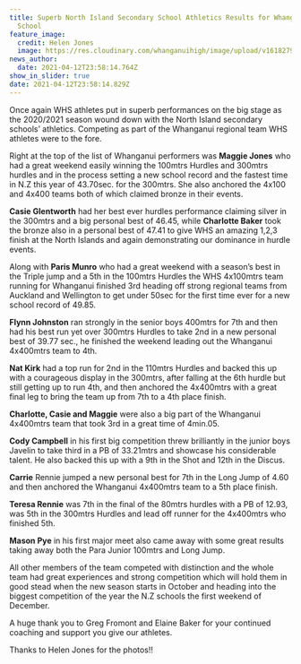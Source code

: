 ```yaml
---
title: Superb North Island Secondary School Athletics Results for Whanganui High
  School
feature_image:
  credit: Helen Jones
  image: https://res.cloudinary.com/whanganuihigh/image/upload/v1618279160/News/1.171638055_1852978104851287_4428154197021893656_n.jpg
news_author:
  date: 2021-04-12T23:58:14.764Z
show_in_slider: true
date: 2021-04-12T23:58:14.829Z
---
```

Once again WHS athletes put in superb performances on the big stage as the 2020/2021 season wound down with the North Island secondary schools’ athletics. Competing as part of the Whanganui regional team WHS athletes were to the fore.

Right at the top of the list of Whanganui performers was **Maggie Jones** who had a great weekend easily winning the 100mtrs Hurdles and 300mtrs hurdles and in the process setting a new school record and the fastest time in N.Z this year of 43.70sec. for the 300mtrs. She also anchored the 4x100 and 4x400 teams both of which claimed bronze in their events.

**Casie Glentworth** had her best ever hurdles performance claiming silver in the 300mtrs and a big personal best of 46.45, while **Charlotte Baker** took the bronze also in a personal best of 47.41 to give WHS an amazing 1,2,3 finish at the North Islands and again demonstrating our dominance in hurdle events.

Along with **Paris Munro** who had a great weekend with a season’s best in the Triple jump and a 5th in the 100mtrs Hurdles the WHS 4x100mtrs team running for Whanganui finished 3rd heading off strong regional teams from Auckland and Wellington to get under 50sec for the first time ever for a new school record of 49.85.

**Flynn Johnston** ran strongly in the senior boys 400mtrs for 7th and then had his best run yet over 300mtrs Hurdles to take 2nd in a new personal best of 39.77 sec., he finished the weekend leading out the Whanganui 4x400mtrs team to 4th. 

**Nat Kirk** had a top run for 2nd in the 110mtrs Hurdles and backed this up with a courageous display in the 300mtrs, after falling at the 6th hurdle but still getting up to run 4th, and then anchored the 4x400mtrs with a great final leg to bring the team up from 7th to a 4th place finish.     

**Charlotte, Casie and Maggie** were also a big part of the Whanganui 4x400mtrs team that took 3rd in a great time of 4min.05.

**Cody Campbell** in his first big competition threw brilliantly in the junior boys Javelin to take third in a PB of 33.21mtrs and showcase his considerable talent. He also backed this up with a 9th in the Shot and 12th in the Discus.

**Carrie** Rennie jumped a new personal best for 7th in the Long Jump of 4.60 and then anchored the Whanganui 4x400mtrs team to a 5th place finish.

**Teresa Rennie** was 7th in the final of the 80mtrs hurdles with a PB of 12.93, was 5th in the 300mtrs Hurdles and lead off runner for the 4x400mtrs who finished 5th.

**Mason Pye** in his first major meet also came away with some great results taking away both the Para Junior 100mtrs and Long Jump. 

All other members of the team competed with distinction and the whole team had great experiences and strong competition which will hold them in good stead when the new season starts in October and heading into the biggest competition of the year the N.Z schools the first weekend of December. 

A huge thank you to Greg Fromont and Elaine Baker for your continued coaching and support you give our athletes. 

Thanks to Helen Jones for the photos!!